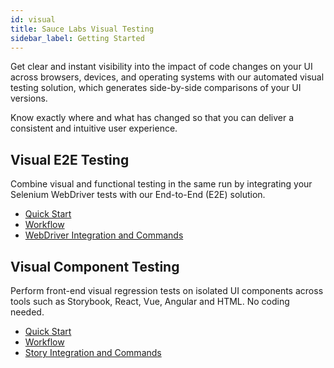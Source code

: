 ```yaml
---
id: visual
title: Sauce Labs Visual Testing
sidebar_label: Getting Started
---
```


Get clear and instant visibility into the impact of code changes on your UI across browsers, devices, and operating systems with our automated visual testing solution, which generates side-by-side comparisons of your UI versions.

Know exactly where and what has changed so that you can deliver a consistent and intuitive user experience.

<div class="box-wrapper" markdown="1">
<div class="box box1 card">
  <div class="container">
  <h2>Visual E2E Testing</h2>
  <p>Combine visual and functional testing in the same run by integrating your Selenium WebDriver tests with our End-to-End (E2E) solution.</p>
  <ul>
      <li><a href="https://screener.io/docs">Quick Start</a></li>
      <li><a href="https://screener.io/docs/pages">Workflow</a></li>
      <li><a href="https://screener.io/docs/webdriver">WebDriver Integration and Commands</a></li>
  </ul>
  </div>
</div>
<div class="box box2 card">
  <div class="container">
  <h2>Visual Component Testing</h2>
  <p>Perform front-end visual regression tests on isolated UI components across tools such as Storybook, React, Vue, Angular and HTML. No coding needed.
  </p>
  <ul>
      <li><a href="https://screener.io/v2/docs">Quick Start</a></li>
      <li><a href="https://screener.io/v2/docs/review-flow">Workflow</a></li>
      <li><a href="https://screener.io/v2/docs/test-interactions">Story Integration and Commands</a></li>
  </ul>
  </div>
</div>
</div>
